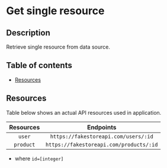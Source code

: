 # Get single resource

## Description

Retrieve single resource from data source.

## Table of contents

- [Resources](#resources)

## Resources

Table below shows an actual API resources used in application.

| Resources |               Endpoints               |
| :-------: | :-----------------------------------: |
|  `user`   |  `https://fakestoreapi.com/users/:id`   |
| `product` | `https://fakestoreapi.com/products/:id` |

- where `id=[integer]`
